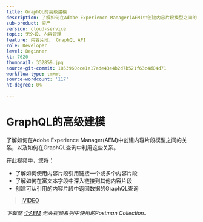 ```yaml
---
title: GraphQL的高级建模
description: 了解如何在Adobe Experience Manager(AEM)中创建内容片段模型之间的关系，以及如何在GraphQL查询中利用这些关系。
sub-product: 资产
version: cloud-service
topic: 无外设、内容管理
feature: 内容片段、 GraphQL API
role: Developer
level: Beginner
kt: 7620
thumbnail: 332859.jpg
source-git-commit: 1853960cce1e17ade43e4b2d7b521f63c4d04d71
workflow-type: tm+mt
source-wordcount: '117'
ht-degree: 0%

---
```



# GraphQL的高级建模

了解如何在Adobe Experience Manager(AEM)中创建内容片段模型之间的关系，以及如何在GraphQL查询中利用这些关系。

在此视频中，您将：

+ 了解如何使用内容片段引用链接一个或多个内容片段
+ 了解如何在富文本字段中深入链接到其他内容片段
+ 创建可从引用的内容片段中返回数据的GraphQL查询

>[!VIDEO](https://video.tv.adobe.com/v/332859/?quality=12&learn=on)

_下载整 [个AEM](./assets/aem-headless-video-series.postman_collection.json) 无头视频系列中使用的Postman Collection。_